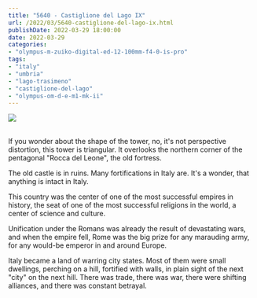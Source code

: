 ```yaml
---
title: "5640 - Castiglione del Lago IX"
url: /2022/03/5640-castiglione-del-lago-ix.html
publishDate: 2022-03-29 18:00:00
date: 2022-03-29
categories:
- "olympus-m-zuiko-digital-ed-12-100mm-f4-0-is-pro"
tags:
- "italy"
- "umbria"
- "lago-trasimeno"
- "castiglione-del-lago"
- "olympus-om-d-e-m1-mk-ii"
---
```

<div class="container">
<div class="center"><a target="_blank" href="https://d25zfm9zpd7gm5.cloudfront.net/1200x1200/2019/20190904_114318_lr.jpg"><img class="webfeedsFeaturedVisual" src="https://d25zfm9zpd7gm5.cloudfront.net/0600x0600/2019/20190904_114318_lr.jpg" /></a></div>
</div>
<br />

If you wonder about the shape of the tower, no, it's not
perspective distortion, this tower is triangular. It
overlooks the northern corner of the pentagonal "Rocca del
Leone", the old fortress.

The old castle is in ruins. Many fortifications in Italy
are. It's a wonder, that anything is intact in Italy.

This country was the center of one of the most successful
empires in history, the seat of one of the most successful
religions in the world, a center of science and culture.

Unification under the Romans was already the result of
devastating wars, and when the empire fell, Rome was the big
prize for any marauding army, for any would-be emperor in
and around Europe. 

Italy became a land of warring city states. Most of them
were small dwellings, perching on a hill, fortified with
walls, in plain sight of the next "city" on the next hill.
There was trade, there was war, there were shifting
alliances, and there was constant betrayal.
